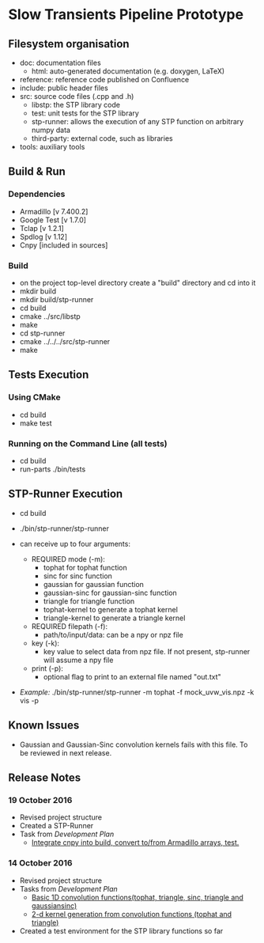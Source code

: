 # Slow Transients Pipeline Prototype
## Filesystem organisation
- doc: documentation files
  - html: auto-generated documentation (e.g. doxygen, LaTeX)
- reference: reference code published on Confluence
- include: public header files
- src: source code files (.cpp and .h)
  - libstp: the STP library code
  - test: unit tests for the STP library
  - stp-runner: allows the execution of any STP function on arbitrary numpy data
  - third-party: external code, such as libraries
- tools: auxiliary tools

## Build & Run
### Dependencies
- Armadillo [v 7.400.2]
- Google Test [v 1.7.0]
- Tclap [v 1.2.1]
- Spdlog [v 1.12]
- Cnpy [included in sources]

### Build
- on the project top-level directory create a "build" directory and cd into it
- mkdir build
- mkdir build/stp-runner
- cd build
- cmake ../src/libstp
- make
- cd stp-runner
- cmake ../../../src/stp-runner
- make

## Tests Execution
### Using CMake
- cd build
- make test

### Running on the Command Line (all tests)
- cd build
- run-parts ./bin/tests

## STP-Runner Execution
- cd build
- ./bin/stp-runner/stp-runner
- can receive up to four arguments:
   - REQUIRED mode (-m):
      - tophat for tophat function
      - sinc for sinc function
      - gaussian for gaussian function
      - gaussian-sinc for gaussian-sinc function
      - triangle for triangle function
      - tophat-kernel to generate a tophat kernel
      - triangle-kernel to generate a triangle kernel
   - REQUIRED filepath (-f):
      - path/to/input/data: can be a npy or npz file
   - key (-k): 
      - key value to select data from npz file. If not present, stp-runner will assume a npy file
   - print (-p):
      - optional flag to print to an external file named "out.txt"

- *Example:* ./bin/stp-runner/stp-runner -m tophat -f mock_uvw_vis.npz -k vis -p

## Known Issues
- Gaussian and Gaussian-Sinc convolution kernels fails with this file. To be reviewed in next release.

## Release Notes
### 19 October 2016
- Revised project structure
- Created a STP-Runner
- Task from _Development Plan_
  - [Integrate cnpy into build, convert to/from Armadillo arrays, test.](https://github.com/SKA-ScienceDataProcessor/FastImaging/issues/2)

### 14 October 2016
- Revised project structure
- Tasks from _Development Plan_
  - [Basic 1D convolution functions(tophat, triangle, sinc, triangle and gaussiansinc)](https://github.com/SKA-ScienceDataProcessor/FastImaging/issues/3)
  - [2-d kernel generation from convolution functions (tophat and triangle)](https://github.com/SKA-ScienceDataProcessor/FastImaging/issues/6)
- Created a test environment for the STP library functions so far
